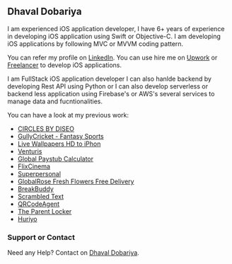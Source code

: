 ## Dhaval Dobariya

I am experienced iOS application developer, I have 6+ years of experience in developing iOS application using Swift or Objective-C. I am developing iOS applications by following MVC or MVVM coding pattern.

You can refer my profile on [LinkedIn](https://www.linkedin.com/in/dhaval-dobariya-007/).
You can use hire me on [Upwork](https://www.upwork.com/fl/dobariyadhaval) or [Freelancer](https://www.freelancer.com/u/D3007) to develop iOS applications.

I am FullStack iOS application developer I can also hanlde backend by developing Rest API using Python or I can also develop serverless or backend less application using Firebase's or AWS's several services to manage data and fucntionalities.

You can have a look at my previous work:

* [CIRCLES BY DISEO](https://apps.apple.com/us/app/circles-by-diseo/id1511916445)
* [GullyCricket - Fantasy Sports](https://apps.apple.com/us/app/gully-cricket-fantasy/id1490300794)
* [Live Wallpapers HD to iPhon](https://apps.apple.com/us/app/live-wallpapers-hd-to-iphone/id1491444186)
* [Venturis](https://apps.apple.com/us/app/venturis/id1436329159)
* [Global Paystub Calculator](https://apps.apple.com/us/app/global-paystub-calculator/id1357919469)
* [FlixCinema](https://apps.apple.com/us/app/flixcinema/id1216604696)
* [Superpersonal](https://apps.apple.com/us/app/superpersonal/id1450291423)
* [GlobalRose Fresh Flowers Free Delivery](https://itunes.apple.com/in/app/globalrose-fresh-flowers-free-delivery/id1020557761?mt=8)
* [BreakBuddy](https://itunes.apple.com/us/app/breakbuddy/id1191169954?mt=8)
* [Scrambled Text](https://apps.apple.com/us/app/scrambled-txt/id1463573695?ls=1)
* [QRCodeAgent](https://apps.apple.com/us/app/qrcodeagent/id1414426396?ls=1)
* [The Parent Locker](https://apps.apple.com/us/app/the-parent-locker/id1220676321)
* [Huriyo](https://apps.apple.com/us/app/huriyo/id1369652672?ls=1)

### Support or Contact

Need any Help? Contact on [Dhaval Dobariya](mailto:dobariyadhaval2020@gmail.com).
